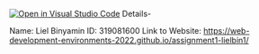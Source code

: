 [![Open in Visual Studio Code](https://classroom.github.com/assets/open-in-vscode-c66648af7eb3fe8bc4f294546bfd86ef473780cde1dea487d3c4ff354943c9ae.svg)](https://classroom.github.com/online_ide?assignment_repo_id=7588714&assignment_repo_type=AssignmentRepo)
Details-

Name: Liel Binyamin
ID: 319081600 
Link to Website: https://web-development-environments-2022.github.io/assignment1-lielbin1/
